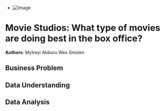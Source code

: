 
- ![Image](https://www.pinterest.ch/pin/439382507375481764/)
# Movie Studios: What type of movies are doing best in the box office?
**Authors**: Mytreyi Abburu Wes Smolen
## Business Problem

## Data Understanding

## Data Analysis
